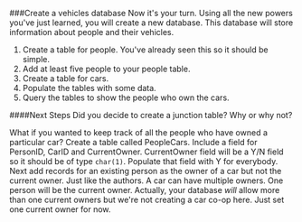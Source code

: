 ###Create a vehicles database
Now it's your turn. Using all the new powers you've just learned, you will create a new database.
This database will store information about people and their vehicles.
1. Create a table for people. You've already seen this so it should be simple. 
2. Add at least five people to your people table.
3. Create a table for cars. 
4. Populate the tables with some data. 
5. Query the tables to show the people who own the cars.
 

####Next Steps
Did you decide to create a junction table? Why or why not?

What if you wanted to keep track of all the people who have owned a particular car? Create a table called PeopleCars. Include a field for PersonID, CarID and CurrentOwner. CurrentOwner field will be a Y/N field so it should be of type ```char(1)```. Populate that field with Y for everybody. Next add records for an existing person as the owner of a car but not the current owner. Just like the authors. A car can have multiple owners. One person will be the current owner. Actually, your database *will* allow more than one current owners but we're not creating a car co-op here. Just set one current owner for now.

